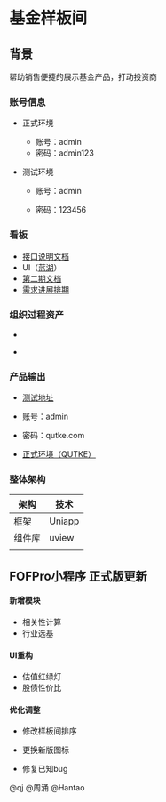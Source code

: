 

# 基金样板间



## 背景

帮助销售便捷的展示基金产品，打动投资商



### 账号信息

- 正式环境
  - 账号：admin
  - 密码：admin123
  
- 测试环境
  - 账号：admin
  
  - 密码：123456
  
    

### 看板

- [接口说明文档](https://apifox.com/apidoc/shared-a0931695-cd58-4703-bd0c-802fb6b839e3)
- UI（[蓝湖](https://lanhuapp.com/web/#/item/project/detailDetach?pid=44882ee3-6a05-491b-bd60-b0c0462f850e&project_id=44882ee3-6a05-491b-bd60-b0c0462f850e&image_id=2ead1f95-9971-4c18-8fba-eadb512374f2&fromEditor=true)）
- [第二期文档](https://v1z34hcxct.feishu.cn/docx/Uxz0dkJpwo5p1Xx6PEpcVvJ7nVb?from=from_copylink)
- [需求进展排期](https://v1z34hcxct.feishu.cn/base/SlxwbG31oa1Zlps1EPacU8vUnQc?table=tblabk4jc3HEQdKj&view=vew2GD29ZC)

### 组织过程资产

- 

- ```
  
  
  ```

  






### 产品输出

- [测试地址](https://test.datumwealth.com/funddatabrowse/tableAubrowse/index)

- 账号：admin

- 密码：qutke.com

- [正式环境（QUTKE）](https://sampleroom.qutke.com/)

  

### 整体架构

| 架构   | 技术   |
| ------ | ------ |
| 框架   | Uniapp |
| 组件库 | uview  |
|        |        |

## FOFPro小程序 正式版更新  

#### 新增模块

- 相关性计算
- 行业选基

#### UI重构

- 估值红绿灯
- 股债性价比

#### 优化调整

- 修改样板间排序
- 更换新版图标

- 修复已知bug



@qj @周涌 @Hantao
